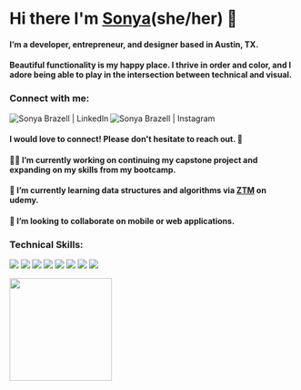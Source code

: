 # Hi there I'm [Sonya](https://www.notion.so/sonyabrazell/sonya-brazell-9525abc3a7b94ea48699afa6eb019591)(she/her) 👋

#### I’m a developer, entrepreneur, and designer based in Austin, TX.

#### Beautiful functionality is my happy place. I thrive in order and color, and I adore being able to play in the intersection between technical and visual.</h3>

### Connect with me:
<a href="https://www.linkedin.com/in/sonyabrazell"><img align="left" src="https://img.shields.io/badge/LinkedIn-87ABCB?style=for-the-badge&logo=linkedin&logoColor=white" alt="Sonya Brazell | LinkedIn"/></a>
<a href="https://instagram.com/cozy.codes"><img align="left" src="https://img.shields.io/badge/Instagram-ED605C?style=for-the-badge&logo=instagram&logoColor=white" alt = "Sonya Brazell | Instagram"/></a>
<br/>
#### I would love to connect! Please don't hesitate to reach out. 🤎

#### 👩‍💻 I’m currently working on continuing my capstone project and expanding on my skills from my bootcamp.

#### 🌱 I’m currently learning data structures and algorithms via <a href="https://zerotomastery.io/">ZTM</a> on udemy.
  
#### 👯 I’m looking to collaborate on mobile or web applications.

### Technical Skills:
![](https://img.shields.io/badge/JavaScript-DD98C1?style=for-the-badge&logo=javascript&logoColor=white)
![](https://img.shields.io/badge/React-AC9FF2?style=for-the-badge&logo=react&logoColor=white)
![](https://img.shields.io/badge/C%23-FBAE40?style=for-the-badge&logo=c-sharp&logoColor=white)
![](https://img.shields.io/badge/Python-6C98BF?style=for-the-badge&logo=python&logoColor=white)
![](https://img.shields.io/badge/Django-7E4729?style=for-the-badge&logo=django&logoColor=white)
![](https://img.shields.io/badge/HTML-E59A9A?style=for-the-badge&logo=html5&logoColor=white)
![](https://img.shields.io/badge/CSS-BE6E02?&style=for-the-badge&logo=css3&logoColor=white)
![](https://img.shields.io/badge/MySQL-83854f?style=for-the-badge&logo=mysql&logoColor=white)

<img height="180em" src="https://github-readme-stats.vercel.app/api?username=sonyabrazell&show_icons=true&hide_border=true&&count_private=true&include_all_commits=true" />

